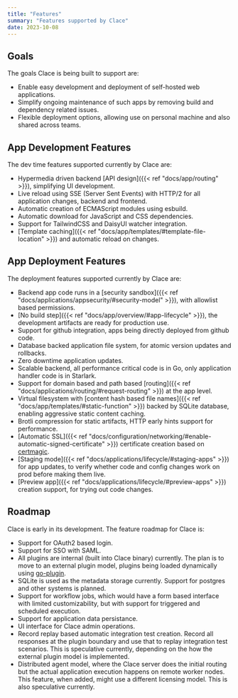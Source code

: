 ```yaml
---
title: "Features"
summary: "Features supported by Clace"
date: 2023-10-08
---
```


## Goals

The goals Clace is being built to support are:

- Enable easy development and deployment of self-hosted web applications.
- Simplify ongoing maintenance of such apps by removing build and dependency related issues.
- Flexible deployment options, allowing use on personal machine and also shared across teams.

## App Development Features

The dev time features supported currently by Clace are:

- Hypermedia driven backend [API design]({{< ref "docs/app/routing" >}}), simplifying UI development.
- Live reload using SSE (Server Sent Events) with HTTP/2 for all application changes, backend and frontend.
- Automatic creation of ECMAScript modules using esbuild.
- Automatic download for JavaScript and CSS dependencies.
- Support for TailwindCSS and DaisyUI watcher integration.
- [Template caching]({{< ref "docs/app/templates/#template-file-location" >}}) and automatic reload on changes.

## App Deployment Features

The deployment features supported currently by Clace are:

- Backend app code runs in a [security sandbox]({{< ref "docs/applications/appsecurity/#security-model" >}}), with allowlist based permissions.
- [No build step]({{< ref "docs/app/overview/#app-lifecycle" >}}), the development artifacts are ready for production use.
- Support for github integration, apps being directly deployed from github code.
- Database backed application file system, for atomic version updates and rollbacks.
- Zero downtime application updates.
- Scalable backend, all performance critical code is in Go, only application handler code is in Starlark.
- Support for domain based and path based [routing]({{< ref "docs/applications/routing/#request-routing" >}}) at the app level.
- Virtual filesystem with [content hash based file names]({{< ref "docs/app/templates/#static-function" >}}) backed by SQLite database, enabling aggressive static content caching.
- Brotli compression for static artifacts, HTTP early hints support for performance.
- [Automatic SSL]({{< ref "docs/configuration/networking/#enable-automatic-signed-certificate" >}}) certificate creation based on [certmagic](https://github.com/caddyserver/certmagic).
- [Staging mode]({{< ref "docs/applications/lifecycle/#staging-apps" >}}) for app updates, to verify whether code and config changes work on prod before making them live.
- [Preview app]({{< ref "docs/applications/lifecycle/#preview-apps" >}}) creation support, for trying out code changes.

## Roadmap

Clace is early in its development. The feature roadmap for Clace is:

- Support for OAuth2 based login.
- Support for SSO with SAML.
- All plugins are internal (built into Clace binary) currently. The plan is to move to an external plugin model, plugins being loaded dynamically using [go-plugin](https://github.com/hashicorp/go-plugin).
- SQLite is used as the metadata storage currently. Support for postgres and other systems is planned.
- Support for workflow jobs, which would have a form based interface with limited customizability, but with support for triggered and scheduled execution.
- Support for application data persistance.
- UI interface for Clace admin operations.
- Record replay based automatic integration test creation. Record all responses at the plugin boundary and use that to replay integration test scenarios. This is speculative currently, depending on the how the external plugin model is implemented.
- Distributed agent model, where the Clace server does the initial routing but the actual application execution happens on remote worker nodes. This feature, when added, might use a different licensing model. This is also speculative currently.
